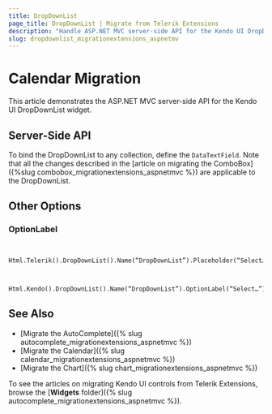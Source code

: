 ```yaml
---
title: DropDownList
page_title: DropDownList | Migrate from Telerik Extensions
description: "Handle ASP.NET MVC server-side API for the Kendo UI DropDownList widget."
slug: dropdownlist_migrationextensions_aspnetmv
---
```


# Calendar Migration

This article demonstrates the ASP.NET MVC server-side API for the Kendo UI DropDownList widget.

## Server-Side API

To bind the DropDownList to any collection, define the `DataTextField`. Note that all the changes described in the [article on migrating the ComboBox]({%slug combobox_migrationextensions_aspnetmvc %}) are applicable to the DropDownList.

## Other Options

### OptionLabel

```Previous

    Html.Telerik().DropDownList().Name(“DropDownList”).Placeholder(“Select…”)
```
```Current

    Html.Kendo().DropDownList().Name(“DropDownList”).OptionLabel(“Select…”)
```

## See Also

* [Migrate the AutoComplete]({% slug autocomplete_migrationextensions_aspnetmvc %})
* [Migrate the Calendar]({% slug calendar_migrationextensions_aspnetmvc %})
* [Migrate the Chart]({% slug chart_migrationextensions_aspnetmvc %})

To see the articles on migrating Kendo UI controls from Telerik Extensions, browse the [**Widgets** folder]({% slug autocomplete_migrationextensions_aspnetmvc %}).
